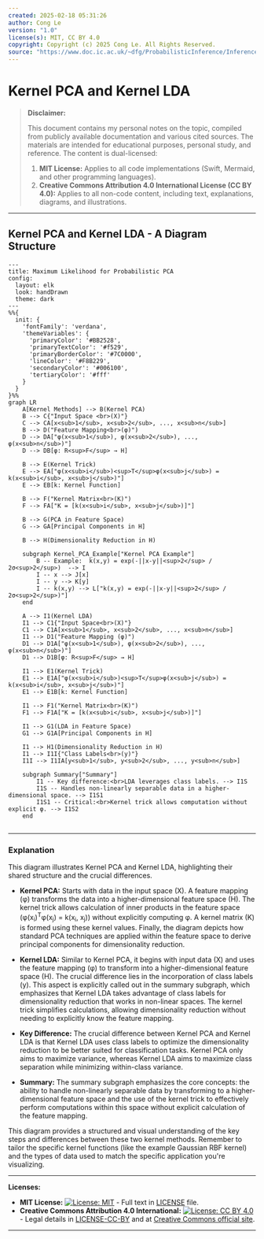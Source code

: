 ```yaml
---
created: 2025-02-18 05:31:26
author: Cong Le
version: "1.0"
license(s): MIT, CC BY 4.0
copyright: Copyright (c) 2025 Cong Le. All Rights Reserved.
source: "https://www.doc.ic.ac.uk/~dfg/ProbabilisticInference/InferenceAndMachineLearningNotes.pdf"
---
```




# Kernel PCA and Kernel LDA
> **Disclaimer:**
>
> This document contains my personal notes on the topic,
> compiled from publicly available documentation and various cited sources.
> The materials are intended for educational purposes, personal study, and reference.
> The content is dual-licensed:
> 1. **MIT License:** Applies to all code implementations (Swift, Mermaid, and other programming languages).
> 2. **Creative Commons Attribution 4.0 International License (CC BY 4.0):** Applies to all non-code content, including text, explanations, diagrams, and illustrations.
---


## Kernel PCA and Kernel LDA - A Diagram Structure


```mermaid
---
title: Maximum Likelihood for Probabilistic PCA
config:
  layout: elk
  look: handDrawn
  theme: dark
---
%%{
  init: {
    'fontFamily': 'verdana',
    'themeVariables': {
      'primaryColor': '#BB2528',
      'primaryTextColor': '#f529',
      'primaryBorderColor': '#7C0000',
      'lineColor': '#F8B229',
      'secondaryColor': '#006100',
      'tertiaryColor': '#fff'
    }
  }
}%%
graph LR
    A[Kernel Methods] --> B(Kernel PCA)
    B --> C{"Input Space <br>(X)"}
    C --> CA[x<sub>1</sub>, x<sub>2</sub>, ..., x<sub>n</sub>]
    B --> D("Feature Mapping<br>(φ)")
    D --> DA["φ(x<sub>1</sub>), φ(x<sub>2</sub>), ..., φ(x<sub>n</sub>)"]
    D --> DB[φ: R<sup>F</sup> → H]
    
    B --> E(Kernel Trick)
    E --> EA["φ(x<sub>i</sub>)<sup>T</sup>φ(x<sub>j</sub>) = k(x<sub>i</sub>, x<sub>j</sub>)"]
    E --> EB[k: Kernel Function]
    
    B --> F("Kernel Matrix<br>(K)")
    F --> FA["K = [k(x<sub>i</sub>, x<sub>j</sub>)]"]

    B --> G(PCA in Feature Space)
    G --> GA[Principal Components in H]
    
    B --> H(Dimensionality Reduction in H)

    subgraph Kernel_PCA_Example["Kernel PCA Example"]
        B -- Example:  k(x,y) = exp(-||x-y||<sup>2</sup> / 2σ<sup>2</sup>)  --> I
        I -- x --> J[x]
        I -- y --> K[y]
        I -- k(x,y) --> L["k(x,y) = exp(-||x-y||<sup>2</sup> / 2σ<sup>2</sup>)"]
    end

    A --> I1(Kernel LDA)
    I1 --> C1{"Input Space<br>(X)"}
    C1 --> C1A[x<sub>1</sub>, x<sub>2</sub>, ..., x<sub>n</sub>]
    I1 --> D1("Feature Mapping (φ)")
    D1 --> D1A["φ(x<sub>1</sub>), φ(x<sub>2</sub>), ..., φ(x<sub>n</sub>)"]
    D1 --> D1B[φ: R<sup>F</sup> → H]
    
    I1 --> E1(Kernel Trick)
    E1 --> E1A["φ(x<sub>i</sub>)<sup>T</sup>φ(x<sub>j</sub>) = k(x<sub>i</sub>, x<sub>j</sub>)"]
    E1 --> E1B[k: Kernel Function]
    
    I1 --> F1("Kernel Matrix<br>(K)")
    F1 --> F1A["K = [k(x<sub>i</sub>, x<sub>j</sub>)]"]

    I1 --> G1(LDA in Feature Space)
    G1 --> G1A[Principal Components in H]
    
    I1 --> H1(Dimensionality Reduction in H)
    I1 --> I1I{"Class Labels<br>(y)"}
    I1I --> I1IA[y<sub>1</sub>, y<sub>2</sub>, ..., y<sub>n</sub>]

    subgraph Summary["Summary"]
        I1 -- Key difference:<br>LDA leverages class labels. --> I1S
        I1S -- Handles non-linearly separable data in a higher-dimensional space. --> I1S1
        I1S1 -- Critical:<br>Kernel trick allows computation without explicit φ. --> I1S2
    end
    
```

---

### Explanation

This diagram illustrates Kernel PCA and Kernel LDA, highlighting their shared structure and the crucial differences.

* **Kernel PCA:**  Starts with data in the input space (X).  A feature mapping (φ) transforms the data into a higher-dimensional feature space (H).  The kernel trick allows calculation of inner products in the feature space (φ(x<sub>i</sub>)<sup>T</sup>φ(x<sub>j</sub>) = k(x<sub>i</sub>, x<sub>j</sub>)) without explicitly computing φ. A kernel matrix (K) is formed using these kernel values. Finally, the diagram depicts how standard PCA techniques are applied within the feature space to derive principal components for dimensionality reduction.

* **Kernel LDA:**  Similar to Kernel PCA, it begins with input data (X) and uses the feature mapping (φ) to transform into a higher-dimensional feature space (H).  The crucial difference lies in the incorporation of class labels (y). This aspect is explicitly called out in the summary subgraph, which emphasizes that Kernel LDA takes advantage of class labels for dimensionality reduction that works in non-linear spaces.  The kernel trick simplifies calculations, allowing dimensionality reduction without needing to explicitly know the feature mapping.

* **Key Difference:** The crucial difference between Kernel PCA and Kernel LDA is that Kernel LDA uses class labels to optimize the dimensionality reduction to be better suited for classification tasks. Kernel PCA only aims to maximize variance, whereas Kernel LDA aims to maximize class separation while minimizing within-class variance.

* **Summary:** The summary subgraph emphasizes the core concepts: the ability to handle non-linearly separable data by transforming to a higher-dimensional feature space and the use of the kernel trick to effectively perform computations within this space without explicit calculation of the feature mapping.


This diagram provides a structured and visual understanding of the key steps and differences between these two kernel methods. Remember to tailor the specific kernel functions (like the example Gaussian RBF kernel) and the types of data used to match the specific application you're visualizing.



---
**Licenses:**

- **MIT License:**  [![License: MIT](https://img.shields.io/badge/License-MIT-yellow.svg)](LICENSE) - Full text in [LICENSE](LICENSE) file.
- **Creative Commons Attribution 4.0 International:** [![License: CC BY 4.0](https://licensebuttons.net/l/by/4.0/88x31.png)](LICENSE-CC-BY) - Legal details in [LICENSE-CC-BY](LICENSE-CC-BY) and at [Creative Commons official site](http://creativecommons.org/licenses/by/4.0/).

---